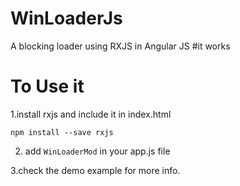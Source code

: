 # WinLoaderJs
A blocking loader using RXJS in Angular JS 
#it works

# To Use it
1.install rxjs and include it in index.html

`npm install --save rxjs`

2. add `WinLoaderMod` in your app.js file

3.check the demo example for more info.
